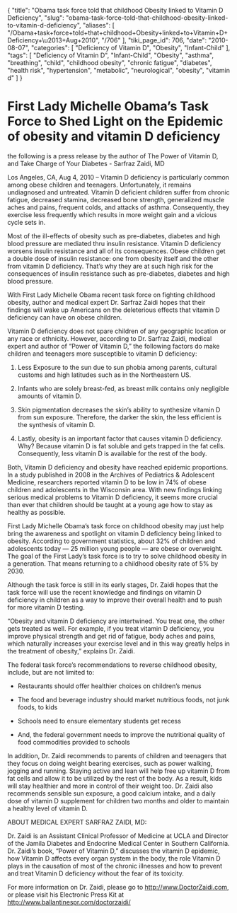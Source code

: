 {
    "title": "Obama task force told that childhood Obesity linked to Vitamin D Deficiency",
    "slug": "obama-task-force-told-that-childhood-obesity-linked-to-vitamin-d-deficiency",
    "aliases": [
        "/Obama+task+force+told+that+childhood+Obesity+linked+to+Vitamin+D+Deficiency+\u2013+Aug+2010",
        "/706"
    ],
    "tiki_page_id": 706,
    "date": "2010-08-07",
    "categories": [
        "Deficiency of Vitamin D",
        "Obesity",
        "Infant-Child"
    ],
    "tags": [
        "Deficiency of Vitamin D",
        "Infant-Child",
        "Obesity",
        "asthma",
        "breathing",
        "child",
        "childhood obesity",
        "chronic fatigue",
        "diabetes",
        "health risk",
        "hypertension",
        "metabolic",
        "neurological",
        "obesity",
        "vitamin d"
    ]
}


# First Lady Michelle Obama’s Task Force to Shed Light on the Epidemic of obesity and vitamin D deficiency

the following is a press release by the author of The Power of Vitamin D,  and Take Charge of Your Diabetes - Sarfraz Zaidi, MD

Los Angeles, CA, Aug 4, 2010 – Vitamin D deficiency is particularly common among obese children and teenagers.  Unfortunately, it remains undiagnosed and untreated. Vitamin D deficient children suffer from chronic fatigue, decreased stamina, decreased bone strength, generalized muscle aches and pains, frequent colds, and attacks of asthma. Consequently, they exercise less frequently which results in more weight gain and a vicious cycle sets in.

Most of the ill-effects of obesity such as pre-diabetes, diabetes and high blood pressure are mediated thru insulin resistance. Vitamin D deficiency worsens insulin resistance and all of its consequences. Obese children get a double dose of insulin resistance: one from obesity itself and the other from vitamin D deficiency. That’s why they are at such high risk for the consequences of insulin resistance such as pre-diabetes, diabetes and high blood pressure.

With First Lady Michelle Obama recent task force on fighting childhood obesity, author and medical expert Dr. Sarfraz Zaidi hopes that their findings will wake up Americans on the deleterious effects that vitamin D deficiency can have on obese children.

Vitamin D deficiency does not spare children of any geographic location or any race or ethnicity.  However, according to Dr. Sarfraz Zaidi, medical expert and author of “Power of Vitamin D,” the following factors do make children and teenagers more susceptible to vitamin D deficiency:

1. Less Exposure to the sun due to sun phobia among parents, cultural customs and high latitudes such as in the Northeastern US.

2. Infants who are solely breast-fed, as breast milk contains only negligible amounts of vitamin D.

3. Skin pigmentation decreases the skin’s ability to synthesize vitamin D from sun exposure. Therefore, the darker the skin, the less efficient is the synthesis of vitamin D.

4. Lastly, obesity is an important factor that causes vitamin D deficiency. Why? Because vitamin D is fat soluble and gets trapped in the fat cells. Consequently, less vitamin D is available for the rest of the body.

Both, Vitamin D deficiency and obesity have reached epidemic proportions. In a study published in 2008 in the Archives of Pediatrics & Adolescent Medicine, researchers reported vitamin D to be low in 74% of obese children and adolescents in the Wisconsin area.  With new findings linking serious medical problems to Vitamin D deficiency, it seems more crucial than ever that children should be taught at a young age how to stay as healthy as possible.

First Lady Michelle Obama’s task force on childhood obesity may just help bring the awareness and spotlight on vitamin D deficiency being linked to obesity.  According to government statistics, about 32% of children and adolescents today — 25 million young people — are obese or overweight. The goal of the First Lady’s task force is to try to solve childhood obesity in a generation. That means returning to a childhood obesity rate of 5% by 2030.

Although the task force is still in its early stages, Dr. Zaidi hopes that the task force will use the recent knowledge and findings on vitamin D deficiency in children as a way to improve their overall health and to push for more vitamin D testing.

“Obesity and vitamin D deficiency are intertwined. You treat one, the other gets treated as well. For example, if you treat vitamin D deficiency, you improve physical strength and get rid of fatigue, body aches and pains, which naturally increases your exercise level and in this way greatly helps in the treatment of obesity,” explains Dr. Zaidi.

The federal task force’s recommendations to reverse childhood obesity, include, but are not limited to:

* Restaurants should offer healthier choices on children’s menus

* The food and beverage industry should market nutritious foods, not junk foods, to kids

* Schools need to ensure elementary students get recess

* And, the federal government needs to improve the nutritional quality of food commodities provided to schools

In addition, Dr. Zaidi recommends to parents of children and teenagers that they focus on doing weight bearing exercises, such as power walking, jogging and running. Staying active and lean will help free up vitamin D from fat cells and allow it to be utilized by the rest of the body. As a result, kids will stay healthier and more in control of their weight too.  Dr. Zaidi also recommends sensible sun exposure, a good calcium intake, and a daily dose of vitamin D supplement for children two months and older to maintain a healthy level of vitamin D.

ABOUT MEDICAL EXPERT SARFRAZ ZAIDI, MD:

Dr. Zaidi is an Assistant Clinical Professor of Medicine at UCLA and Director of the Jamila Diabetes and Endocrine Medical Center in Southern California. Dr. Zaidi’s book, “Power of Vitamin D,” discusses the vitamin D epidemic, how Vitamin D affects every organ system in the body, the role Vitamin D plays in the causation of most of the chronic illnesses and how to prevent and treat Vitamin D deficiency without the fear of its toxicity.

For more information on Dr. Zaidi, please go to http://www.DoctorZaidi.com, or please visit his Electronic Press Kit at http://www.ballantinespr.com/doctorzaidi/